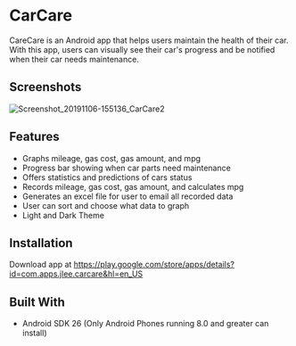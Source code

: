 # CarCare
CareCare is an Android app that helps users maintain the health of their car. With this app, users can visually see their car's progress and be notified when their car needs maintenance.

## Screenshots
![Screenshot_20191106-155136_CarCare2](https://user-images.githubusercontent.com/13184429/68348456-bc332780-00ae-11ea-8aa7-7d5f0f4d12ce.jpg)

## Features
* Graphs mileage, gas cost, gas amount, and mpg
* Progress bar showing when car parts need maintenance
* Offers statistics and predictions of cars status
* Records mileage, gas cost, gas amount, and calculates mpg
* Generates an excel file for user to email all recorded data 
* User can sort and choose what data to graph
* Light and Dark Theme

## Installation
Download app at https://play.google.com/store/apps/details?id=com.apps.jlee.carcare&hl=en_US

## Built With
* Android SDK 26 (Only Android Phones running 8.0 and greater can install)
